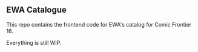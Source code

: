 ## EWA Catalogue

This repo contains the frontend code for EWA's catalog for Comic Frontier 16.

Everything is still WIP.